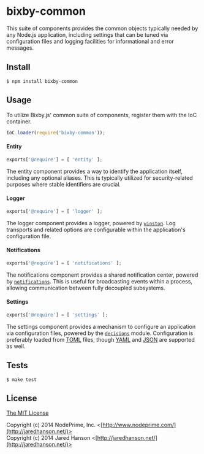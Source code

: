# bixby-common

This suite of components provides the common objects typically needed by any
Node.js application, including settings that can be tuned via configuration
files and logging facilities for informational and error messages.

## Install

    $ npm install bixby-common

## Usage

To utilize Bixby.js' common suite of components, register them with the IoC
container.

```javascript
IoC.loader(require('bixby-common'));
```

#### Entity

```javascript
exports['@require'] = [ 'entity' ];
```

The entity component provides a way to identify the application itself,
including any optional aliases.  This is typically utilized for security-related
purposes where stable identifiers are crucial.

#### Logger

```javascript
exports['@require'] = [ 'logger' ];
```

The logger component provides a logger, powered by [`winston`](https://github.com/flatiron/winston).
Log transports and related options are configurable within the application's
configuration file.

#### Notifications

```javascript
exports['@require'] = [ 'notifications' ];
```

The notifications component provides a shared notification center, powered by
[`notifications`](https://github.com/jaredhanson/node-notifications).  This is
useful for broadcasting events within a process, allowing communication between
fully decoupled subsystems.

#### Settings

```javascript
exports['@require'] = [ 'settings' ];
```

The settings component provides a mechanism to configure an application via
configuration files, powered by the [`decisions`](https://github.com/NodePrime/node-decisions)
module.  Configuration is preferably loaded from [TOML](https://github.com/toml-lang/toml)
files, though [YAML](http://www.yaml.org/) and [JSON](http://json.org/) are
supported as well.

## Tests

    $ make test

## License

[The MIT License](http://opensource.org/licenses/MIT)

Copyright (c) 2014 NodePrime, Inc. <[http://www.nodeprime.com/](http://jaredhanson.net/)>  
Copyright (c) 2014 Jared Hanson <[http://jaredhanson.net/](http://jaredhanson.net/)>
